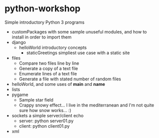# python-workshop

Simple introductory Python 3 programs

* customPackages with some sample unuseful modules, and how to install in order to import them
* django
    - helloWorld introductory concepts
        * staticGreetings simpliest use case with a static site
* files
    - Compare two files line by line
    - Generate a copy of a text file
    - Enumerate lines of a text file
    - Generate a file with stated number of random files
* helloWorld, and some uses of __main__ and __name__
* lists
* pygame
    - Sample star field
    - Crappy snowy effect... I live in the mediterranean and I'm not quite sure how snow works... :)
* sockets a simple server/client echo
    - server: python server01.py <address> <port>
    - client: python client01.py <address> <port> <space separated message>
* xml
